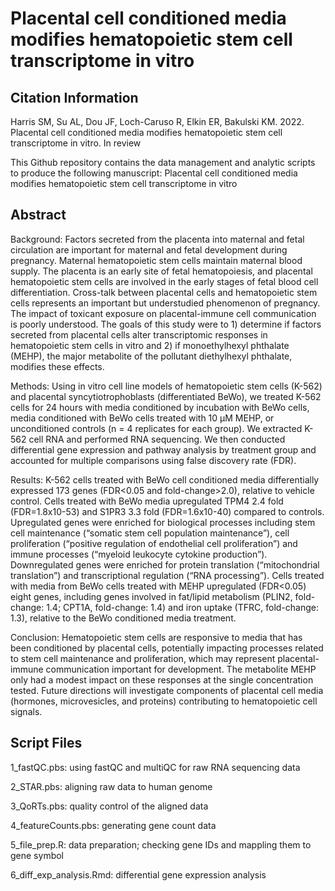 # Placental cell conditioned media modifies hematopoietic stem cell transcriptome in vitro

## Citation Information

Harris SM, Su AL, Dou JF, Loch-Caruso R, Elkin ER, Bakulski KM. 2022. Placental cell conditioned media modifies hematopoietic stem cell transcriptome in vitro. In review

This Github repository contains the data management and analytic scripts to produce the following manuscript: Placental cell conditioned media modifies hematopoietic stem cell transcriptome in vitro

## Abstract

Background: Factors secreted from the placenta into maternal and fetal circulation are important for maternal and fetal development during pregnancy. Maternal hematopoietic stem cells maintain maternal blood supply. The placenta is an early site of fetal hematopoiesis, and placental hematopoietic stem cells are involved in the early stages of fetal blood cell differentiation. Cross-talk between placental cells and hematopoietic stem cells represents an important but understudied phenomenon of pregnancy. The impact of toxicant exposure on placental-immune cell communication is poorly understood. The goals of this study were to 1) determine if factors secreted from placental cells alter transcriptomic responses in hematopoietic stem cells in vitro and 2) if monoethylhexyl phthalate (MEHP), the major metabolite of the pollutant diethylhexyl phthalate, modifies these effects.

Methods: Using in vitro cell line models of hematopoietic stem cells (K-562) and placental syncytiotrophoblasts (differentiated BeWo), we treated K-562 cells for 24 hours with media conditioned by incubation with BeWo cells, media conditioned with BeWo cells treated with 10 µM MEHP, or unconditioned controls (n = 4 replicates for each group). We extracted K-562 cell RNA and performed RNA sequencing. We then conducted differential gene expression and pathway analysis by treatment group and accounted for multiple comparisons using false discovery rate (FDR). 

Results: K-562 cells treated with BeWo cell conditioned media differentially expressed 173 genes (FDR<0.05 and fold-change>2.0), relative to vehicle control. Cells treated with BeWo media upregulated TPM4 2.4 fold (FDR=1.8x10-53) and S1PR3 3.3 fold (FDR=1.6x10-40) compared to controls. Upregulated genes were enriched for biological processes including stem cell maintenance (“somatic stem cell population maintenance”), cell proliferation (“positive regulation of endothelial cell proliferation”) and immune processes (“myeloid leukocyte cytokine production”). Downregulated genes were enriched for protein translation (“mitochondrial translation”) and transcriptional regulation (“RNA processing”). Cells treated with media from BeWo cells treated with MEHP upregulated (FDR<0.05) eight genes, including genes involved in fat/lipid metabolism (PLIN2, fold-change: 1.4; CPT1A, fold-change: 1.4) and iron uptake (TFRC, fold-change: 1.3), relative to the BeWo conditioned media treatment.

Conclusion: Hematopoietic stem cells are responsive to media that has been conditioned by placental cells, potentially impacting processes related to stem cell maintenance and proliferation, which may represent placental-immune communication important for development. The metabolite MEHP only had a modest impact on these responses at the single concentration tested. Future directions will investigate components of placental cell media (hormones, microvesicles, and proteins) contributing to hematopoietic cell signals. 


## Script Files

1_fastQC.pbs: using fastQC and multiQC for raw RNA sequencing data

2_STAR.pbs: aligning raw data to human genome

3_QoRTs.pbs: quality control of the aligned data

4_featureCounts.pbs: generating gene count data

5_file_prep.R: data preparation; checking gene IDs and mappling them to gene symbol

6_diff_exp_analysis.Rmd: differential gene expression analysis
